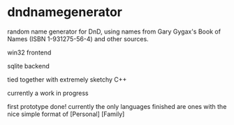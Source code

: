 # dndnamegenerator
random name generator for DnD, using names from Gary Gygax's Book of Names (ISBN 1-931275-56-4) and other sources.

win32 frontend

sqlite backend

tied together with extremely sketchy C++

currently a work in progress

first prototype done!  currently the only languages finished are ones with the nice simple format of [Personal] [Family]
